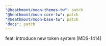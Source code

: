 ```yaml
---
"@heathmont/moon-themes-tw": patch
"@heathmont/moon-core-tw": patch
"@heathmont/moon-base-tw": patch
"docs": patch
---
```


feat: introduce new token system [MDS-1414]
